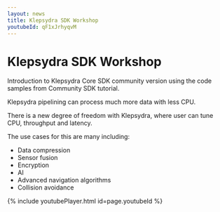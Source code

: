 ```yaml
---
layout: news
title: Klepsydra SDK Workshop
youtubeId: qF1xJrhyqvM
---
```


# Klepsydra SDK Workshop

Introduction to Klepsydra Core SDK community version using the code samples from Community SDK tutorial.

Klepsydra pipelining can process much more data with less CPU. ​

There is a new degree of freedom with Klepsydra, where user can tune CPU, throughput and latency.​

The use cases for this are many including:​

* Data compression​
* Sensor fusion​
* Encryption​
* AI​
* Advanced navigation algorithms​
* Collision avoidance

{% include youtubePlayer.html id=page.youtubeId %}
